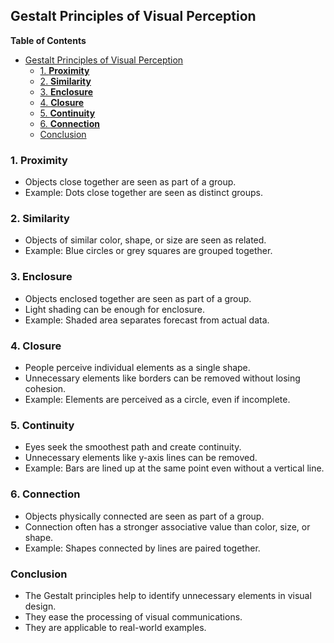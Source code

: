 ## Gestalt Principles of Visual Perception

<!-- markdown-toc start - Don't edit this section. Run M-x markdown-toc-refresh-toc -->
**Table of Contents**

- [Gestalt Principles of Visual Perception](#gestalt-principles-of-visual-perception)
    - [1. **Proximity**](#1-proximity)
    - [2. **Similarity**](#2-similarity)
    - [3. **Enclosure**](#3-enclosure)
    - [4. **Closure**](#4-closure)
    - [5. **Continuity**](#5-continuity)
    - [6. **Connection**](#6-connection)
    - [Conclusion](#conclusion)

<!-- markdown-toc end -->


### 1. **Proximity**
- Objects close together are seen as part of a group.
- Example: Dots close together are seen as distinct groups.

### 2. **Similarity**
- Objects of similar color, shape, or size are seen as related.
- Example: Blue circles or grey squares are grouped together.

### 3. **Enclosure**
- Objects enclosed together are seen as part of a group.
- Light shading can be enough for enclosure.
- Example: Shaded area separates forecast from actual data.

### 4. **Closure**
- People perceive individual elements as a single shape.
- Unnecessary elements like borders can be removed without losing cohesion.
- Example: Elements are perceived as a circle, even if incomplete.

### 5. **Continuity**
- Eyes seek the smoothest path and create continuity.
- Unnecessary elements like y-axis lines can be removed.
- Example: Bars are lined up at the same point even without a vertical line.

### 6. **Connection**
- Objects physically connected are seen as part of a group.
- Connection often has a stronger associative value than color, size, or shape.
- Example: Shapes connected by lines are paired together.

### Conclusion
- The Gestalt principles help to identify unnecessary elements in visual design.
- They ease the processing of visual communications.
- They are applicable to real-world examples.
